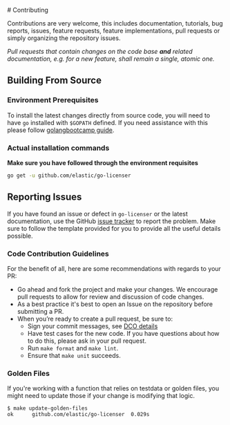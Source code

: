 # Contributing

Contributions are very welcome, this includes documentation, tutorials, bug reports, issues, feature requests, feature implementations, pull requests or simply organizing the repository issues.

_Pull requests that contain changes on the code base **and** related documentation, e.g. for a new feature, shall remain a single, atomic one._

## Building From Source

### Environment Prerequisites

To install the latest changes directly from source code, you will need to have `go` installed with `$GOPATH` defined. If you need assistance with this please follow [golangbootcamp guide](http://www.golangbootcamp.com/book/get_setup#cha-get_setup).

### Actual installation commands

**Make sure you have followed through the environment requisites**

```sh
go get -u github.com/elastic/go-licenser
```

## Reporting Issues

If you have found an issue or defect in `go-licenser` or the latest documentation, use the GitHub [issue tracker](https://github.com/elastic/go-licenser/issues) to report the problem. Make sure to follow the template provided for you to provide all the useful details possible.

### Code Contribution Guidelines

For the benefit of all, here are some recommendations with regards to your PR:

- Go ahead and fork the project and make your changes. We encourage pull requests to allow for review and discussion of code changes.
- As a best practice it's best to open an Issue on the repository before submitting a PR.
- When you’re ready to create a pull request, be sure to:
  - Sign your commit messages, see [DCO details](https://probot.github.io/apps/dco/)
  - Have test cases for the new code. If you have questions about how to do this, please ask in your pull request.
  - Run `make format` and `make lint`.
  - Ensure that `make unit` succeeds.

### Golden Files

If you're working with a function that relies on testdata or golden files, you might need to update those if your
change is modifying that logic.

```console
$ make update-golden-files
ok  	github.com/elastic/go-licenser	0.029s
```
